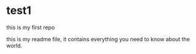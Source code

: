 test1
=====

this is my first repo

this is my readme file, it contains everything you need to know about the world.
